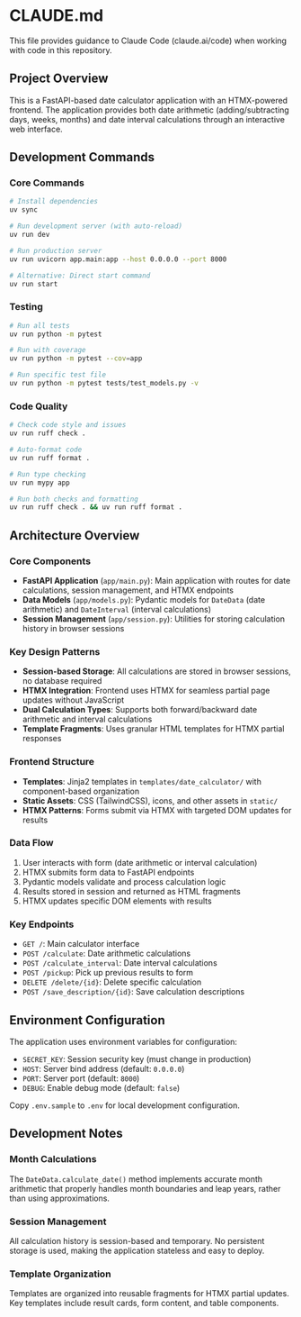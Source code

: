 # CLAUDE.md

This file provides guidance to Claude Code (claude.ai/code) when working with code in this repository.

## Project Overview

This is a FastAPI-based date calculator application with an HTMX-powered frontend. The application provides both date arithmetic (adding/subtracting days, weeks, months) and date interval calculations through an interactive web interface.

## Development Commands

### Core Commands
```bash
# Install dependencies
uv sync

# Run development server (with auto-reload)
uv run dev

# Run production server
uv run uvicorn app.main:app --host 0.0.0.0 --port 8000

# Alternative: Direct start command
uv run start
```

### Testing
```bash
# Run all tests
uv run python -m pytest

# Run with coverage
uv run python -m pytest --cov=app

# Run specific test file
uv run python -m pytest tests/test_models.py -v
```

### Code Quality
```bash
# Check code style and issues
uv run ruff check .

# Auto-format code
uv run ruff format .

# Run type checking
uv run mypy app

# Run both checks and formatting
uv run ruff check . && uv run ruff format .
```

## Architecture Overview

### Core Components
- **FastAPI Application** (`app/main.py`): Main application with routes for date calculations, session management, and HTMX endpoints
- **Data Models** (`app/models.py`): Pydantic models for `DateData` (date arithmetic) and `DateInterval` (interval calculations)
- **Session Management** (`app/session.py`): Utilities for storing calculation history in browser sessions

### Key Design Patterns
- **Session-based Storage**: All calculations are stored in browser sessions, no database required
- **HTMX Integration**: Frontend uses HTMX for seamless partial page updates without JavaScript
- **Dual Calculation Types**: Supports both forward/backward date arithmetic and interval calculations
- **Template Fragments**: Uses granular HTML templates for HTMX partial responses

### Frontend Structure
- **Templates**: Jinja2 templates in `templates/date_calculator/` with component-based organization
- **Static Assets**: CSS (TailwindCSS), icons, and other assets in `static/`
- **HTMX Patterns**: Forms submit via HTMX with targeted DOM updates for results

### Data Flow
1. User interacts with form (date arithmetic or interval calculation)
2. HTMX submits form data to FastAPI endpoints
3. Pydantic models validate and process calculation logic
4. Results stored in session and returned as HTML fragments
5. HTMX updates specific DOM elements with results

### Key Endpoints
- `GET /`: Main calculator interface
- `POST /calculate`: Date arithmetic calculations
- `POST /calculate_interval`: Date interval calculations
- `POST /pickup`: Pick up previous results to form
- `DELETE /delete/{id}`: Delete specific calculation
- `POST /save_description/{id}`: Save calculation descriptions

## Environment Configuration

The application uses environment variables for configuration:
- `SECRET_KEY`: Session security key (must change in production)
- `HOST`: Server bind address (default: `0.0.0.0`)
- `PORT`: Server port (default: `8000`)
- `DEBUG`: Enable debug mode (default: `false`)

Copy `.env.sample` to `.env` for local development configuration.

## Development Notes

### Month Calculations
The `DateData.calculate_date()` method implements accurate month arithmetic that properly handles month boundaries and leap years, rather than using approximations.

### Session Management
All calculation history is session-based and temporary. No persistent storage is used, making the application stateless and easy to deploy.

### Template Organization
Templates are organized into reusable fragments for HTMX partial updates. Key templates include result cards, form content, and table components.